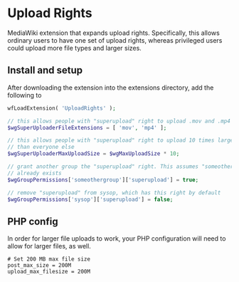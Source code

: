 Upload Rights
=============

MediaWiki extension that expands upload rights. Specifically, this allows ordinary users to have one set of upload rights, whereas privileged users could upload more file types and larger sizes.

Install and setup
-----------------

After downloading the extension into the extensions directory, add the following to

```php
wfLoadExtension( 'UploadRights' );

// this allows people with "superupload" right to upload .mov and .mp4 files
$wgSuperUploaderFileExtensions = [ 'mov', 'mp4' ];

// this allows people with "superupload" right to upload 10 times larger files
// than everyone else
$wgSuperUploaderMaxUploadSize = $wgMaxUploadSize * 10;

// grant another group the "superupload" right. This assumes "someothergroup"
// already exists
$wgGroupPermissions['someothergroup']['superupload'] = true;

// remove "superupload" from sysop, which has this right by default
$wgGroupPermissions['sysop']['superupload'] = false;
```

PHP config
----------

In order for larger file uploads to work, your PHP configuration will need to allow for larger files, as well.

```
# Set 200 MB max file size
post_max_size = 200M
upload_max_filesize = 200M
```

